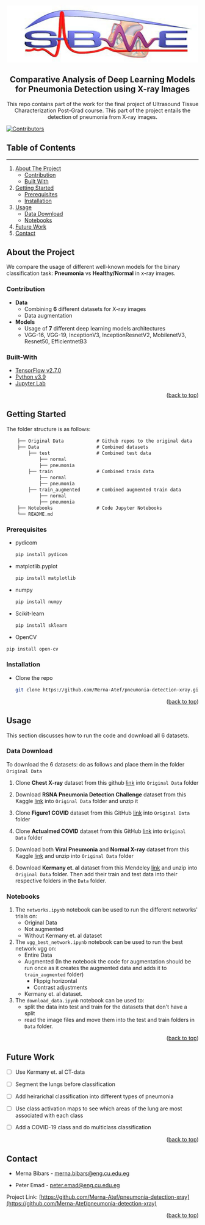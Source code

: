 <div id="top"></div>
<!-- PROJECT LOGO -->
<br />
<div align="center">
  <a href="">
    <img src="images/logo.png" alt="Logo" width="500" height="150">
  </a>

  <h2 align="center">Comparative Analysis of Deep Learning Models for Pneumonia Detection using X-ray Images</h2>
  <p align="center">
    This repo contains part of the work for the final project of Ultrasound Tissue Characterization Post-Grad course. This part of the project entails the detection of pneumonia from X-ray images.
  </p>
</div>

[![Contributors][contributors-shield]][contributors-url]


<!-- TABLE OF CONTENTS -->

## Table of Contents
---
  <ol>
    <li>
      <a href="#about-the-project">About The Project</a>
      <ul>
        <li><a href="#contribution">Contribution</a></li>
        <li><a href="#built-with">Built With</a></li>
      </ul>
    </li>
    <li>
      <a href="#getting-started">Getting Started</a>
      <ul>
        <li><a href="#prerequisites">Prerequisites</a></li>
        <li><a href="#installation">Installation</a></li>
      </ul>
    </li>
    <li><a href="#usage">Usage</a>
      <ul>
        <li><a href="#data">Data Download</a></li>
        <li><a href="#notebooks">Notebooks</a></li>
      </ul>
    </li>
    <li><a href="#future">Future Work</a></li>
    <li><a href="#contact">Contact</a></li>
  </ol>





<div id="about-the-project"></div>

<!-- ABOUT THE PROJECT -->
## About the Project

We compare the usage of different well-known models for the binary classification task: **Pneumonia** vs **Healthy/Normal** in x-ray images.


<div id="contribution"></div>

<!-- Contribution -->
### Contribution
* **Data**
    * Combining **6** different datasets for X-ray images
    * Data augmentation
* **Models**
    * Usage of **7** different deep learning models architectures
    * VGG-16, VGG-19, InceptionV3, InceptionResnetV2, MobilenetV3, Resnet50, EfficientnetB3


<div id="built-with"></div>

<!-- Built-with -->
### Built-With
* [TensorFlow v2.7.0](https://www.tensorflow.org/install)
* [Python v3.9](https://www.python.org/)
* [Jupyter Lab](https://jupyter.org/)


<p align="right">(<a href="#top">back to top</a>)</p>


<div id="getting-started"></div>


<!-- GETTING STARTED -->
## Getting Started

The folder structure is as follows:
```
    ├── Original Data            # Github repos to the original data
    ├── Data                     # Combined datasets
        ├── test                 # Combined test data
            ├── normal
            ├── pneumonia 
        ├── train                # Combined train data
            ├── normal
            ├── pneumonia
        ├── train_augmented      # Combined augmented train data
            ├── normal
            ├── pneumonia
    ├── Notebooks                # Code Jupyter Notebooks
    └── README.md
```
<div id="prerequisites"></div>

### Prerequisites

* pydicom
  ```sh
  pip install pydicom
  ```
* matplotlib.pyplot
  ```sh
  pip install matplotlib
  ```
* numpy
  ```sh
  pip install numpy
  ```  
* Scikit-learn
  ```sh
  pip install sklearn
  ```  
 * OpenCV
  ```sh
  pip install open-cv
  ``` 


<div id="installation"></div>

### Installation

* Clone the repo
   ```sh
   git clone https://github.com/Merna-Atef/pneumonia-detection-xray.git
   ```
<p align="right">(<a href="#top">back to top</a>)</p>



<div id="usage"></div>


<!-- USAGE EXAMPLES -->
## Usage

This section discusses how to run the code and download all 6 datasets.

<div id="data"></div>

### Data Download
To download the 6 datasets: do as follows and place them in the folder `Original Data`
1. Clone **Chest X-ray** dataset from this github [link](https://github.com/ieee8023/covid-chestxray-dataset.git) into `Original Data` folder 

2. Download **RSNA Pneumonia Detection Challenge** dataset from this Kaggle [link](https://www.kaggle.com/c/rsna-pneumonia-detection-challenge) into `Original Data` folder and unzip it

3. Clone **Figure1 COVID** dataset from this GitHub [link](https://github.com/agchung/Figure1-COVID-chestxray-dataset) into `Original Data` folder 

4. Clone **Actualmed COVID** dataset from this GitHub [link](https://github.com/agchung/Actualmed-COVID-chestxray-dataset) into `Original Data` folder 

5. Download both **Viral Pneumonia** and **Normal X-ray** dataset from this Kaggle [link](https://www.kaggle.com/tawsifurrahman/covid19-radiography-database) and unzip into `Original Data` folder 

6. Download **Kermany et. al** dataset from this Mendeley [link](https://data.mendeley.com/datasets/rscbjbr9sj/2#file-41d542e7-7f91-47f6-9ff2-dd8e5a5a7861) and unzip into `Original Data` folder. Then add their train and test data into their respective folders in the `Data` folder.

<div id="notebooks"></div>

### Notebooks
1. The `networks.ipynb` notebook can be used to run the different networks' trials on:
    * Original Data
    * Not augmented
    * Without Kermany et. al dataset
2. The `vgg_best_network.ipynb` notebook can be used to run the best network vgg on:
    * Entire Data
    * Augmented (In the notebook the code for augmentation should be run once as it creates the augmented data and adds it to `train_augmented` folder)
        * Flippig horizontal
        * Contrast adjustments
    * Kermany et. al dataset. 
3. The `download_data.ipynb` notebook can be used to:
    * split the data into test and train for the datasets that don't have a split
    * read the image files and move them into the test and train folders in `Data` folder.


<p align="right">(<a href="#top">back to top</a>)</p>



<!-- Future Works -->

<div id="future"></div>


## Future Work

- [ ] Use Kermany et. al CT-data
- [ ] Segment the lungs before classification
- [ ] Add heirarichal classification into different types of pneumonia
- [ ] Use class activation maps to see which areas of the lung are most associated with each class
- [ ] Add a COVID-19 class and do multiclass classification


<p align="right">(<a href="#top">back to top</a>)</p>


<!-- CONTACT -->

<div id="contact"></div>

## Contact

* Merna Bibars - merna.bibars@eng.cu.edu.eg

* Peter Emad - peter.emad@eng.cu.edu.eg


Project Link: [https://github.com/Merna-Atef/pneumonia-detection-xray](https://github.com/Merna-Atef/pneumonia-detection-xray)

<p align="right">(<a href="#top">back to top</a>)</p>






[contributors-shield]: https://img.shields.io/github/contributors/Merna-Atef/pneumonia-detection-xray.svg?style=for-the-badge
[contributors-url]: https://github.com/Merna-Atef/pneumonia-detection-xray/graphs/contributors
